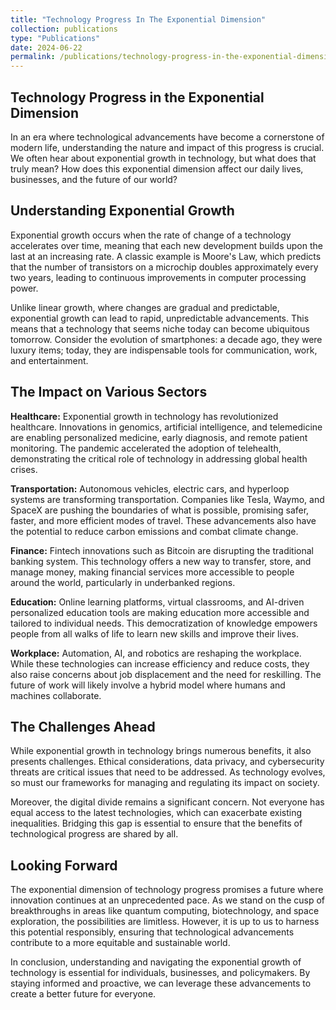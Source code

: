 ```yaml
---
title: "Technology Progress In The Exponential Dimension"
collection: publications
type: "Publications"
date: 2024-06-22
permalink: /publications/technology-progress-in-the-exponential-dimension
---
```


## Technology Progress in the Exponential Dimension
In an era where technological advancements have become a cornerstone of modern life, understanding the nature and impact of this progress is crucial. We often hear about exponential growth in technology, but what does that truly mean? How does this exponential dimension affect our daily lives, businesses, and the future of our world?

## Understanding Exponential Growth

Exponential growth occurs when the rate of change of a technology accelerates over time, meaning that each new development builds upon the last at an increasing rate. A classic example is Moore's Law, which predicts that the number of transistors on a microchip doubles approximately every two years, leading to continuous improvements in computer processing power.

Unlike linear growth, where changes are gradual and predictable, exponential growth can lead to rapid, unpredictable advancements. This means that a technology that seems niche today can become ubiquitous tomorrow. Consider the evolution of smartphones: a decade ago, they were luxury items; today, they are indispensable tools for communication, work, and entertainment.

## The Impact on Various Sectors

**Healthcare:** Exponential growth in technology has revolutionized healthcare. Innovations in genomics, artificial intelligence, and telemedicine are enabling personalized medicine, early diagnosis, and remote patient monitoring. The pandemic accelerated the adoption of telehealth, demonstrating the critical role of technology in addressing global health crises.

**Transportation:** Autonomous vehicles, electric cars, and hyperloop systems are transforming transportation. Companies like Tesla, Waymo, and SpaceX are pushing the boundaries of what is possible, promising safer, faster, and more efficient modes of travel. These advancements also have the potential to reduce carbon emissions and combat climate change.

**Finance:** Fintech innovations such as Bitcoin are disrupting the traditional banking system. This technology offers a new way to transfer, store, and manage money, making financial services more accessible to people around the world, particularly in underbanked regions.

**Education:** Online learning platforms, virtual classrooms, and AI-driven personalized education tools are making education more accessible and tailored to individual needs. This democratization of knowledge empowers people from all walks of life to learn new skills and improve their lives.

**Workplace:** Automation, AI, and robotics are reshaping the workplace. While these technologies can increase efficiency and reduce costs, they also raise concerns about job displacement and the need for reskilling. The future of work will likely involve a hybrid model where humans and machines collaborate.

## The Challenges Ahead

While exponential growth in technology brings numerous benefits, it also presents challenges. Ethical considerations, data privacy, and cybersecurity threats are critical issues that need to be addressed. As technology evolves, so must our frameworks for managing and regulating its impact on society.

Moreover, the digital divide remains a significant concern. Not everyone has equal access to the latest technologies, which can exacerbate existing inequalities. Bridging this gap is essential to ensure that the benefits of technological progress are shared by all.

## Looking Forward

The exponential dimension of technology progress promises a future where innovation continues at an unprecedented pace. As we stand on the cusp of breakthroughs in areas like quantum computing, biotechnology, and space exploration, the possibilities are limitless. However, it is up to us to harness this potential responsibly, ensuring that technological advancements contribute to a more equitable and sustainable world.

In conclusion, understanding and navigating the exponential growth of technology is essential for individuals, businesses, and policymakers. By staying informed and proactive, we can leverage these advancements to create a better future for everyone.